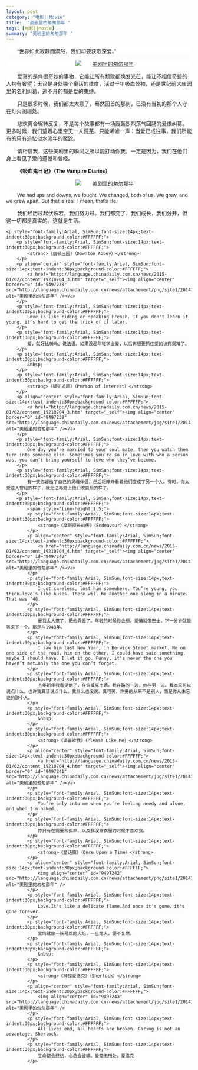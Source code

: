 ```yaml
---
layout: post
category: "电影||Movie"
title:  "美剧里的匆匆那年 "
tags: [电影||Movie]
summary: "美剧里的匆匆那年 "
---
```

<p>
	<p style="font-family:Arial, SimSun;font-size:14px;text-indent:30px;background-color:#FFFFFF;">
		“世界如此寂静而漠然，我们却要获取深爱。”
	</p>
	<p align="center" style="font-family:Arial, SimSun;font-size:14px;text-indent:30px;background-color:#FFFFFF;">
		<a href="http://language.chinadaily.com.cn/news/2015-01/02/content_19210704_2.htm" target="_self"><img align="center" border="0" id="9497236" src="http://language.chinadaily.com.cn/news/attachement/jpg/site1/20141231/00221910993f160df3051b.jpg" alt="美剧里的匆匆那年" /></a>
	</p>
	<p style="font-family:Arial, SimSun;font-size:14px;text-indent:30px;background-color:#FFFFFF;">
		爱真的是件很奇妙的事物，它能让所有颓败都焕发光芒，能让不相信奇迹的人抱有奢望；无论是身处哪个童话的维度，活过千年吸血怪物，还是世纪前大庄园里的名利纠葛，逃不开的都是爱的束缚。
	</p>
	<p style="font-family:Arial, SimSun;font-size:14px;text-indent:30px;background-color:#FFFFFF;">
		只是很多时候，我们都太大意了，蓦然回首的那刻，已没有当初的那个人守在灯火阑珊处。
	</p>
	<p style="font-family:Arial, SimSun;font-size:14px;text-indent:30px;background-color:#FFFFFF;">
		悲欢离合辗转反复，不是每个故事都有一场轰轰烈烈荡气回肠的爱恨纠葛。更多时候，我们望着心里空无一人荒芜，只能唏嘘一声：当爱已成往事，我们所能有的只有追忆似水流年的蹉跎。
	</p>
	<p style="font-family:Arial, SimSun;font-size:14px;text-indent:30px;background-color:#FFFFFF;">
		请相信我，这些美剧里的瞬间之所以能打动你我，一定是因为，我们在他们身上看见了爱的遗憾和曾经。
	</p>
	<p style="font-family:Arial, SimSun;font-size:14px;text-indent:30px;background-color:#FFFFFF;">
		<strong>《吸血鬼日记》（The Vampire Diaries）</strong>
	</p>
	<p align="center" style="font-family:Arial, SimSun;font-size:14px;text-indent:30px;background-color:#FFFFFF;">
		<a href="http://language.chinadaily.com.cn/news/2015-01/02/content_19210704_2.htm" target="_self"><img align="center" border="0" id="9497237" src="http://language.chinadaily.com.cn/news/attachement/png/site1/20141231/00221910993f160df31a1c.png" alt="美剧里的匆匆那年" /></a>
	</p>
	<p style="font-family:Arial, SimSun;font-size:14px;text-indent:30px;background-color:#FFFFFF;">
		We had ups and downs, we fought. We changed, both of us. We grew, and we grew apart. But that is real. I mean, that's life.
	</p>
	<p style="font-family:Arial, SimSun;font-size:14px;text-indent:30px;background-color:#FFFFFF;">
		我们经历过起伏跌宕，我们努力过。我们都变了，我们成长，我们分开，但这一切都是真实的。这就是生活。
	</p>

	<p style="font-family:Arial, SimSun;font-size:14px;text-indent:30px;background-color:#FFFFFF;">
		<p style="font-family:Arial, SimSun;font-size:14px;text-indent:30px;background-color:#FFFFFF;">
			<strong>《唐顿庄园》（Downton Abbey）</strong>
		</p>
		<p align="center" style="font-family:Arial, SimSun;font-size:14px;text-indent:30px;background-color:#FFFFFF;">
			<a href="http://language.chinadaily.com.cn/news/2015-01/02/content_19210704_3.htm" target="_self"><img align="center" border="0" id="9497238" src="http://language.chinadaily.com.cn/news/attachement/png/site1/20141231/00221910993f160df34b1d.png" alt="美剧里的匆匆那年" /></a>
		</p>
		<p style="font-family:Arial, SimSun;font-size:14px;text-indent:30px;background-color:#FFFFFF;">
			Love is like riding or speaking French. If you don't learn it young, it's hard to get the trick of it later.
		</p>
		<p style="font-family:Arial, SimSun;font-size:14px;text-indent:30px;background-color:#FFFFFF;">
			爱，就好比骑马、说法语。如果没趁年轻学会爱，以后再想要抓住爱的诀窍就难了。
		</p>
		<p style="font-family:Arial, SimSun;font-size:14px;text-indent:30px;background-color:#FFFFFF;">
			&nbsp;
		</p>
		<p style="font-family:Arial, SimSun;font-size:14px;text-indent:30px;background-color:#FFFFFF;">
			<strong>《疑犯追踪》（Person of Interest）</strong>
		</p>
		<p align="center" style="font-family:Arial, SimSun;font-size:14px;text-indent:30px;background-color:#FFFFFF;">
			<a href="http://language.chinadaily.com.cn/news/2015-01/02/content_19210704_3.htm" target="_self"><img align="center" border="0" id="9497239" src="http://language.chinadaily.com.cn/news/attachement/jpg/site1/20141231/00221910993f160df3941e.jpg" alt="美剧里的匆匆那年" /></a>
		</p>
		<p style="font-family:Arial, SimSun;font-size:14px;text-indent:30px;background-color:#FFFFFF;">
			One day you’re married to your soul mate, then you watch them turn into someone else. Sometimes you’re so in love with who a person was, you can’t bring yourself to love who they’ve become.
		</p>
		<p style="font-family:Arial, SimSun;font-size:14px;text-indent:30px;background-color:#FFFFFF;">
			有一天你嫁给了自己的灵魂伴侣，然后眼睁睁看着他们变成了另一个人。有时，你太爱这人曾经的样子，就无法再爱上他们改变后的样子。
		</p>
		<p style="font-family:Arial, SimSun;font-size:14px;text-indent:30px;background-color:#FFFFFF;">
			<span style="line-height:1.5;">
			<p style="font-family:Arial, SimSun;font-size:14px;text-indent:30px;background-color:#FFFFFF;">
				<strong>《摩斯探长前传》（Endeavour）</strong>
			</p>
			<p align="center" style="font-family:Arial, SimSun;font-size:14px;text-indent:30px;background-color:#FFFFFF;">
				<a href="http://language.chinadaily.com.cn/news/2015-01/02/content_19210704_4.htm" target="_self"><img align="center" border="0" id="9497240" src="http://language.chinadaily.com.cn/news/attachement/jpg/site1/20141231/00221910993f160df3db1f.jpg" alt="美剧里的匆匆那年" /></a>
			</p>
			<p style="font-family:Arial, SimSun;font-size:14px;text-indent:30px;background-color:#FFFFFF;">
				I got careless, lost him somewhere. You’re young, you think…love’s like buses. There will be another one along in a minute. That was ’48.
			</p>
			<p style="font-family:Arial, SimSun;font-size:14px;text-indent:30px;background-color:#FFFFFF;">
				是我太大意了，把他弄丢了。年轻的时候你会想，爱情就像巴士，下一分钟就能等来下一个。那是在1948年。
			</p>
			<p style="font-family:Arial, SimSun;font-size:14px;text-indent:30px;background-color:#FFFFFF;">
				I saw him last New Year, in Berwick Street market. Me on one side of the road, him on the other. I could have said something, maybe I should have. I let it go. Funny, it’s never the one you haven’t met…only the one you can’t forget.
			</p>
			<p style="font-family:Arial, SimSun;font-size:14px;text-indent:30px;background-color:#FFFFFF;">
				去年新年我看见他了，在伯威克市场。我在路的一边，他在另一边。我本来可以说点什么，也许我真该说点什么。我什么也没说。真可笑，你要的从来不是别人，而是你从未忘记的那个人。
			</p>
			<p style="font-family:Arial, SimSun;font-size:14px;text-indent:30px;background-color:#FFFFFF;">
				&nbsp;
			</p>
			<p style="font-family:Arial, SimSun;font-size:14px;text-indent:30px;background-color:#FFFFFF;">
				<strong>《请喜欢我》（Please Like Me）</strong>
			</p>
			<p align="center" style="font-family:Arial, SimSun;font-size:14px;text-indent:30px;background-color:#FFFFFF;">
				<a href="http://language.chinadaily.com.cn/news/2015-01/02/content_19210704_4.htm" target="_self"><img align="center" border="0" id="9497241" src="http://language.chinadaily.com.cn/news/attachement/jpg/site1/20141231/00221910993f160df44b20.jpg" alt="美剧里的匆匆那年" /></a>
			</p>
			<p style="font-family:Arial, SimSun;font-size:14px;text-indent:30px;background-color:#FFFFFF;">
				You‘re only into me when you’re feeling needy and alone, and when I’m naked….
			</p>
			<p style="font-family:Arial, SimSun;font-size:14px;text-indent:30px;background-color:#FFFFFF;">
				你只有在需要和孤单、以及我没穿衣服的时候才喜欢我。
			</p>
			<p style="font-family:Arial, SimSun;font-size:14px;text-indent:30px;background-color:#FFFFFF;">
				<strong>《童话镇》（Once Upon a Time）</strong>
			</p>
			<p align="center" style="font-family:Arial, SimSun;font-size:14px;text-indent:30px;background-color:#FFFFFF;">
				<img align="center" id="9497242" src="http://language.chinadaily.com.cn/news/attachement/png/site1/20141231/00221910993f160df48721.png" alt="美剧里的匆匆那年" />
			</p>
			<p style="font-family:Arial, SimSun;font-size:14px;text-indent:30px;background-color:#FFFFFF;">
				Love.It's like a delicate flame.And once it's gone，it's gone forever.
			</p>
			<p style="font-family:Arial, SimSun;font-size:14px;text-indent:30px;background-color:#FFFFFF;">
				爱情就像一簇易熄的火焰，一旦熄灭，便不复燃。
			</p>
			<p style="font-family:Arial, SimSun;font-size:14px;text-indent:30px;background-color:#FFFFFF;">
				&nbsp;
			</p>
			<p style="font-family:Arial, SimSun;font-size:14px;text-indent:30px;background-color:#FFFFFF;">
				<strong>《神探夏洛克》（Sherlock）</strong>
			</p>
			<p align="center" style="font-family:Arial, SimSun;font-size:14px;text-indent:30px;background-color:#FFFFFF;">
				<img align="center" id="9497243" src="http://language.chinadaily.com.cn/news/attachement/jpg/site1/20141231/00221910993f160df4b922.jpg" alt="美剧里的匆匆那年" />
			</p>
			<p style="font-family:Arial, SimSun;font-size:14px;text-indent:30px;background-color:#FFFFFF;">
				All lives end, all hearts are broken. Caring is not an advantage, Sherlock.
			</p>
			<p style="font-family:Arial, SimSun;font-size:14px;text-indent:30px;background-color:#FFFFFF;">
				生命都会终结，心总会破碎。爱毫无用处，夏洛克
			</p>
</span>
		</p>
	</p>
</p>

